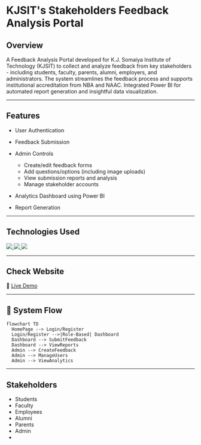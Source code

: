 
# KJSIT's Stakeholders Feedback Analysis Portal

## Overview

A Feedback Analysis Portal developed for K.J. Somaiya Institute of Technology (KJSIT) to collect and analyze feedback from key stakeholders - including students, faculty, parents, alumni, employers, and administrators. The system streamlines the feedback process and supports institutional accreditation from NBA and NAAC.
Integrated Power BI for automated report generation and insightful data visualization.

---

## Features

- User Authentication  
- Feedback Submission
- Admin Controls
  - Create/edit feedback forms  
  - Add questions/options (including image uploads)  
  - View submission reports and analysis  
  - Manage stakeholder accounts

- Analytics Dashboard using Power BI
- Report Generation
---

## Technologies Used

<p align="left">
  <a href="https://skillicons.dev">
    <img src="https://skillicons.dev/icons?i=html,css,js,bootstrap" />
    <img src="[https://skillicons.dev/icons?i=powerbi](https://img.shields.io/badge/power_bi-F2C811?style=for-the-badge&logo=powerbi&logoColor=black)" />
    <img src="https://skillicons.dev/icons?i=php,mysql" />
  </a>
</p>

---
## Check Website
🔗 [Live Demo](https://feedbackportal.kjsieit.in/)

---

## 🔄 System Flow

```mermaid
flowchart TD
  HomePage --> Login/Register
  Login/Register -->|Role-Based| Dashboard
  Dashboard --> SubmitFeedback
  Dashboard --> ViewReports
  Admin --> CreateFeedback
  Admin --> ManageUsers
  Admin --> ViewAnalytics
```

---

## Stakeholders

- Students  
-  Faculty  
-  Employees  
-  Alumni  
-  Parents  
-  Admin
-  
 
